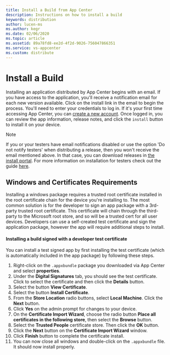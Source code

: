 ```yaml
---
title: Install a Build from App Center
description: Instructions on how to install a build
keywords: distribution
author: lucen-ms
ms.author: kegr
ms.date: 02/06/2020
ms.topic: article
ms.assetid: 89a78fd8-ee2d-4f2d-9026-756047866351
ms.service: vs-appcenter
ms.custom: distribute
---
```


# Install a Build
Installing an application distributed by App Center begins with an email. If you have access to the application, you'll receive a notification email for each new version available. Click on the install link in the email to begin the process. You'll need to enter your credentials to log in. If it's your first time accessing App Center, you can [create a new account][signup]. Once logged in, you can review the app information, release notes, and click the `install` button to install it on your device.

> [!NOTE]
> If you or your testers have email notifications disabled or use the option 'Do not notify testers' when distributing a release, then you won't receive the email mentioned above. In that case, you can download releases in [the install portal](https://install.appcenter.ms/). For more information on installation for testers check out the guide [here](https://docs.microsoft.com/appcenter/distribution/testers/).

## Windows and Certificates Requirements
Installing a windows package requires a trusted root certificate installed in the root certificate chain for the device you're installing to. The most common solution is for the developer to sign an app package with a 3rd-party trusted root certificate. This certificate will chain through the third-party to the Microsoft root store, and so will be a trusted cert for all user devices. Developers can use a self-created test certificate and sign the application package, however the app will require additional steps to install.

#### Installing a build signed with a developer test certificate
You can install a test signed app by first installing the test certificate (which is automatically included in the app package) by following these steps.

1. Right-click on the `.appxbundle` package you downloaded via App Center and select **properties**.
2. Under the **Digital Signatures** tab, you should see the test certificate. Click to select the certificate and then click the **Details** button.
3. Select the button **View Certificate**.
4. Select the button **Install Certificate**.
5. From the **Store Location** radio buttons, select **Local Machine**. Click the **Next** button.
6. Click **Yes** on the admin prompt for changes to your device.
7. On the **Certificate Import Wizard**, choose the radio button **Place all certificates in the following store**, then select the **Browse** button.
8. Select the **Trusted People** certificate store. Then click the **OK** button.
9. Click the **Next** button on the **Certificate Import Wizard** window.
10. Click **Finish** button to complete the certificate install.
11. You can now close all windows and double-click on the `.appxbundle` file. It should now install properly.

[login]: ~/dashboard/creating-and-managing-apps.md
[signup]: ~/dashboard/creating-and-managing-apps.md
